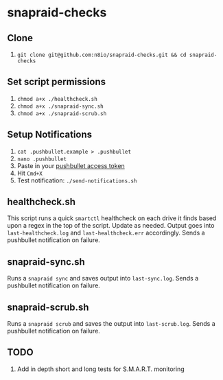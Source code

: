 # snapraid-checks

## Clone
1. `git clone git@github.com:n8io/snapraid-checks.git && cd snapraid-checks`

## Set script permissions
1. `chmod a+x ./healthcheck.sh`
1. `chmod a+x ./snapraid-sync.sh`
1. `chmod a+x ./snapraid-scrub.sh`

## Setup Notifications
1. `cat .pushbullet.example > .pushbullet`
1. `nano .pushbullet`
1. Paste in your [pushbullet access token](https://www.pushbullet.com/#settings)
1. Hit `Cmd+X`
1. Test notification: `./send-notifications.sh`

## healthcheck.sh
This script runs a quick `smartctl` healthcheck on each drive it finds based upon a regex in the top of the script. Update as needed. Output goes into `last-healthcheck.log` and `last-healthcheck.err` accordingly. Sends a pushbullet notification on failure.

## snapraid-sync.sh
Runs a `snapraid sync` and saves output into `last-sync.log`. Sends a pushbullet notification on failure.

## snapraid-scrub.sh
Runs a `snapraid scrub` and saves the output into `last-scrub.log`. Sends a pushbullet notification on failure.


## TODO
1. Add in depth short and long tests for S.M.A.R.T. monitoring
